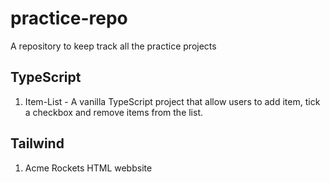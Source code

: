 # practice-repo

A repository to keep track all the practice projects

## TypeScript

1. Item-List - A vanilla TypeScript project that allow users to add item, tick a checkbox and remove items from the list.

## Tailwind

1. Acme Rockets HTML webbsite
